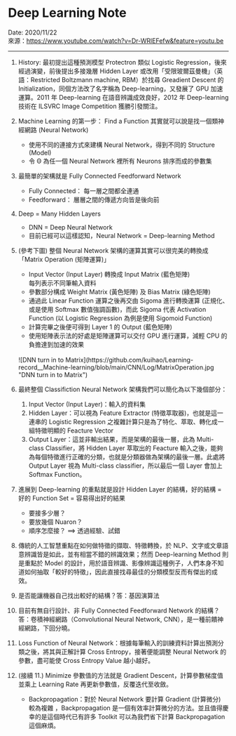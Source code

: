 Deep Learning Note
===
Date: 2020/11/22<br>
來源：https://www.youtube.com/watch?v=Dr-WRlEFefw&feature=youtu.be

---
1. History: 最初提出這種預測模型 Protectron 類似 Logistic Regression，後來經過演變，前後提出多接幾層 Hidden Layer 或改用「受限玻爾茲曼機」（英語：Restricted Boltzmann machine, RBM）於找尋 Greadient Descent 的 Initialization，同個方法改了名字稱為 Deep-learning，又發展了 GPU 加速運算。2011 年 Deep-learning 在語音辨識成效良好，2012 年 Deep-learning 技術在 ILSVRC Image Competition 獲勝引發關注。

2. Machine Learning 的第一步： Find a Function 其實就可以說是找一個類神經網路 (Neural Network)
    * 使用不同的連接方式來建構 Neural Network，得到不同的 Structure (Model)
    * 令 Θ 為任一個 Neural Network 裡所有 Neurons 排序而成的參數集 

3. 最簡單的架構就是 Fully Connected Feedforward Network
    * Fully Connected： 每一層之間都全連通
    * Feedforward： 層層之間的傳遞方向皆是後向前

4. Deep = Many Hidden Layers
    * DNN = Deep Neural Network
    * 目前已經可以這樣認知，Neural Network = Deep-learning Method

5. (參考下圖) 整個 Neural Network 架構的運算其實可以很完美的轉換成「Matrix Operation (矩陣運算)」
    * Input Vector (Input Layer) 轉換成 Input Matrix (藍色矩陣)<br>
      每列表示不同筆輸入資料
    * 參數部分構成 Weight Matrix (黃色矩陣) 及 Bias Matrix (綠色矩陣)
    * 通過此 Linear Function 運算之後再交由 Sigoma 進行轉換運算 (正規化、或是使用 Softmax 數值強調函數)，而此 Sigoma 代表 Activation Function (以 Logistic Regression 為例是使用 Sigomoid Function)
    * 計算完畢之後便可得到 Layer 1 的 Output (藍色矩陣)
    * 使用矩陣表示法的好處是矩陣運算可以交付 GPU 進行運算，減輕 CPU 的負擔達到加速的效果
    <br>
    ![DNN turn in to Matrix](https://github.com/kuihao/Learning-record__Machine-learning/blob/main/CNN/Log/MatrixOperation.jpg "DNN turn in to Matrix")

6. 最終整個 Classifiction Neural Network 架構我們可以簡化為以下幾個部分：
    1. Input Vector (Input Layer)：輸入的資料集
    2. Hidden Layer：可以視為 Feature Extractor (特徵萃取器)，也就是這一連串的 Logistic Regression 之複雜計算只是為了特化、萃取、轉化成一組特徵明顯的 Feacture Vector
    3. Output Layer：這並非輸出結果，而是架構的最後一層，此為 Multi-class Classifier，將 Hidden Layer 萃取出的 Feacture 輸入之後，能夠為每個特徵進行正確的分類，也就是分類器做為架構的最後一層。此處將 Output Layer 視為 Multi-class classifier，所以最后一個 Layer 會加上 Softmax Function。

7. 進展到 Deep-learning 的重點就是設計 Hidden Layer 的結構，好的結構 = 好的 Function Set = 容易得出好的結果
    * 要接多少層？
    * 要放幾個 Nuaron？
    * 順序怎麼接？
    ==> 透過經驗、試錯

8. 傳統的人工智慧重點在如何做特徵的擷取、特徵轉換，於 NLP、文字或文章語意辨識皆是如此，並有相當不錯的辨識效果；然而 Deep-learning Method 則是重點於 Model 的設計，用於語音辨識、影像辨識這種例子，人們本身不知道如何抽取「較好的特徵」，因此直接找尋最佳的分類模型反而有傑出的成效。

9. 是否能讓機器自己找出較好的結構？答：基因演算法

10. 目前有無自行設計、非 Fully Connected Feedforward Network 的結構？答：卷積神經網路（Convolutional Neural Network, CNN），是一種前饋神經網路，下回分曉。

11. Loss Function of Neural Network：根據每筆輸入的訓練資料計算出預測分類之後，將其與正解計算 Cross Entropy，接著便能調整 Neural Network 的參數，盡可能使 Cross Entropy Value 越小越好。

12. (接續 11.) Minimize 參數值的方法就是 Gradient Descent，計算參數梯度值並乘上 Learning Rate 再更新參數值，反覆迭代至收斂。
    * Backpropagation：對於 Neural Network 要計算 Gradient (計算微分) 較為複雜  ，Backpropagation 是一個有效率計算微分的方法。並且值得慶幸的是這個時代已有許多 Toolkit 可以為我們省下計算 Backpropagation 這個麻煩。